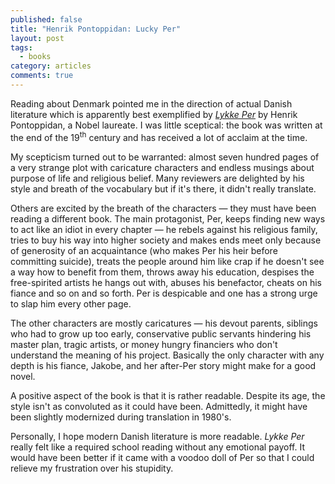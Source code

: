 ```yaml
---
published: false
title: "Henrik Pontoppidan: Lucky Per"
layout: post
tags:
  - books
category: articles
comments: true
---
```


Reading about Denmark pointed me in the direction of actual Danish literature which is apparently best exemplified by [*Lykke Per*](https://www.goodreads.com/book/show/26171634-astn-per) by Henrik Pontoppidan, a Nobel laureate. I was little sceptical: the book was written at the end of the 19<sup>th</sup> century and has received a lot of acclaim at the time.

My scepticism turned out to be warranted: almost seven hundred pages of a very strange plot with caricature characters and endless musings about purpose of life and religious belief. Many reviewers are delighted by his style and breath of the vocabulary but if it's there, it didn't really translate.

Others are excited by the breath of the characters &mdash; they must have been reading a different book. The main protagonist, Per, keeps finding new ways to act like an idiot in every chapter &mdash; he rebels against his religious family, tries to buy his way into higher society and makes ends meet only because of generosity of an acquaintance (who makes Per his heir before committing suicide), treats the people around him like crap if he doesn't see a way how to benefit from them, throws away his education, despises the free-spirited artists he hangs out with, abuses his benefactor, cheats on his fiance and so on and so forth. Per is despicable and one has a strong urge to slap him every other page.

The other characters are mostly caricatures &mdash; his devout parents, siblings who had to grow up too early, conservative public servants hindering his master plan, tragic artists, or money hungry financiers who don't understand the meaning of his project. Basically the only character with any depth is his fiance, Jakobe, and her after-Per story might make for a good novel.

A positive aspect of the book is that it is rather readable. Despite its age, the style isn't as convoluted as it could have been. Admittedly, it might have been slightly modernized during translation in 1980's.

Personally, I hope modern Danish literature is more readable. *Lykke Per* really felt like a required school reading without any emotional payoff. It would have been better if it came with a voodoo doll of Per so that I could relieve my frustration over his stupidity.